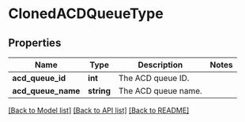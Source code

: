 # ClonedACDQueueType

## Properties
Name | Type | Description | Notes
------------ | ------------- | ------------- | -------------
**acd_queue_id** | **int** | The ACD queue ID. | 
**acd_queue_name** | **string** | The ACD queue name. | 

[[Back to Model list]](../README.md#documentation-for-models) [[Back to API list]](../README.md#documentation-for-api-endpoints) [[Back to README]](../README.md)


